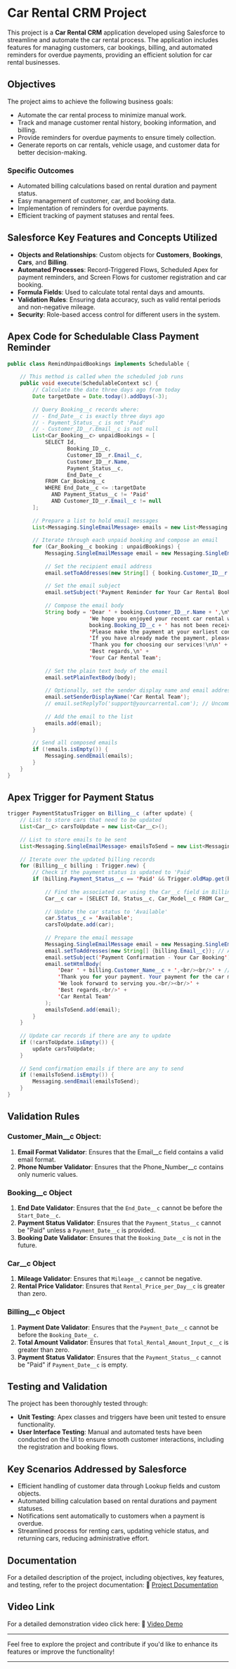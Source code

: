 # **Car Rental CRM Project**

This project is a **Car Rental CRM** application developed using Salesforce to streamline and automate the car rental process. The application includes features for managing customers, car bookings, billing, and automated reminders for overdue payments, providing an efficient solution for car rental businesses.

## **Objectives**

The project aims to achieve the following business goals:
- Automate the car rental process to minimize manual work.
- Track and manage customer rental history, booking information, and billing.
- Provide reminders for overdue payments to ensure timely collection.
- Generate reports on car rentals, vehicle usage, and customer data for better decision-making.

### **Specific Outcomes**
- Automated billing calculations based on rental duration and payment status.
- Easy management of customer, car, and booking data.
- Implementation of reminders for overdue payments.
- Efficient tracking of payment statuses and rental fees.

## **Salesforce Key Features and Concepts Utilized**

- **Objects and Relationships**: Custom objects for **Customers**, **Bookings**, **Cars**, and **Billing**.
- **Automated Processes**: Record-Triggered Flows, Scheduled Apex for payment reminders, and Screen Flows for customer registration and car booking.
- **Formula Fields**: Used to calculate total rental days and amounts.
- **Validation Rules**: Ensuring data accuracy, such as valid rental periods and non-negative mileage.
- **Security**: Role-based access control for different users in the system.

## **Apex Code for Schedulable Class Payment Reminder**
```java
public class RemindUnpaidBookings implements Schedulable {
    
    // This method is called when the scheduled job runs
    public void execute(SchedulableContext sc) {
        // Calculate the date three days ago from today
        Date targetDate = Date.today().addDays(-3);
        
        // Query Booking__c records where:
        // - End_Date__c is exactly three days ago
        // - Payment_Status__c is not 'Paid'
        // - Customer_ID__r.Email__c is not null
        List<Car_Booking__c> unpaidBookings = [
            SELECT Id, 
                   Booking_ID__c, 
                   Customer_ID__r.Email__c, 
                   Customer_ID__r.Name, 
                   Payment_Status__c, 
                   End_Date__c
            FROM Car_Booking__c
            WHERE End_Date__c <= :targetDate
              AND Payment_Status__c != 'Paid'
              AND Customer_ID__r.Email__c != null
        ];
        
        // Prepare a list to hold email messages
        List<Messaging.SingleEmailMessage> emails = new List<Messaging.SingleEmailMessage>();
        
        // Iterate through each unpaid booking and compose an email
        for (Car_Booking__c booking : unpaidBookings) {
            Messaging.SingleEmailMessage email = new Messaging.SingleEmailMessage();
            
            // Set the recipient email address
            email.setToAddresses(new String[] { booking.Customer_ID__r.Email__c });
            
            // Set the email subject
            email.setSubject('Payment Reminder for Your Car Rental Booking #' + booking.Booking_ID__c);
            
            // Compose the email body
            String body = 'Dear ' + booking.Customer_ID__r.Name + ',\n\n' +
                          'We hope you enjoyed your recent car rental with us. Our records indicate that the payment for your booking #' + 
                          booking.Booking_ID__c + ' has not been received yet.\n\n' +
                          'Please make the payment at your earliest convenience to avoid any late fees or penalties.\n\n' +
                          'If you have already made the payment, please disregard this email or contact our support team for assistance.\n\n' +
                          'Thank you for choosing our services!\n\n' +
                          'Best regards,\n' +
                          'Your Car Rental Team';
            
            // Set the plain text body of the email
            email.setPlainTextBody(body);
            
            // Optionally, set the sender display name and email address
            email.setSenderDisplayName('Car Rental Team');
            // email.setReplyTo('support@yourcarrental.com'); // Uncomment and set if needed
            
            // Add the email to the list
            emails.add(email);
        }
        
        // Send all composed emails
        if (!emails.isEmpty()) {
            Messaging.sendEmail(emails);
        }
    }
}
```

## **Apex Trigger for Payment Status**
```java
trigger PaymentStatusTrigger on Billing__c (after update) {
    // List to store cars that need to be updated
    List<Car__c> carsToUpdate = new List<Car__c>();
    
    // List to store emails to be sent
    List<Messaging.SingleEmailMessage> emailsToSend = new List<Messaging.SingleEmailMessage>();
    
    // Iterate over the updated billing records
    for (Billing__c billing : Trigger.new) {
        // Check if the payment status is updated to 'Paid'
        if (billing.Payment_Status__c == 'Paid' && Trigger.oldMap.get(billing.Id).Payment_Status__c != 'Paid') {
            
            // Find the associated car using the Car__c field in Billing__c
            Car__c car = [SELECT Id, Status__c, Car_Model__c FROM Car__c WHERE Id = :billing.Car__c LIMIT 1];
            
            // Update the car status to 'Available'
            car.Status__c = 'Available';
            carsToUpdate.add(car);
            
            // Prepare the email message
            Messaging.SingleEmailMessage email = new Messaging.SingleEmailMessage();
            email.setToAddresses(new String[] {billing.Email__c}); // Assuming Customer_Email__c stores the user's email address
            email.setSubject('Payment Confirmation - Your Car Booking');
            email.setHtmlBody(
                'Dear ' + billing.Customer_Name__c + ',<br/><br/>' + // Assuming Customer_Name__c holds the customer's name
                'Thank you for your payment. Your payment for the car model ' + car.Car_Model__c + ' is now done.<br/>' +
                'We look forward to serving you.<br/><br/>' +
                'Best regards,<br/>' +
                'Car Rental Team'
            );
            emailsToSend.add(email);
        }
    }
    
    // Update car records if there are any to update
    if (!carsToUpdate.isEmpty()) {
        update carsToUpdate;
    }
    
    // Send confirmation emails if there are any to send
    if (!emailsToSend.isEmpty()) {
        Messaging.sendEmail(emailsToSend);
    }
}
```

## **Validation Rules**

### **Customer_Main__c Object:**
1. **Email Format Validator**: Ensures that the Email__c field contains a valid email format.
2. **Phone Number Validator**: Ensures that the Phone_Number__c contains only numeric values.


### **Booking__c Object**
1. **End Date Validator**: Ensures that the `End_Date__c` cannot be before the `Start_Date__c`.
2. **Payment Status Validator**: Ensures that the `Payment_Status__c` cannot be "Paid" unless a `Payment_Date__c` is provided.
3. **Booking Date Validator**: Ensures that the `Booking_Date__c` is not in the future.

### **Car__c Object**
1. **Mileage Validator**: Ensures that `Mileage__c` cannot be negative.
2. **Rental Price Validator**: Ensures that `Rental_Price_per_Day__c` is greater than zero.

### **Billing__c Object**
1. **Payment Date Validator**: Ensures that the `Payment_Date__c` cannot be before the `Booking_Date__c`.
2. **Total Amount Validator**: Ensures that `Total_Rental_Amount_Input_c__c` is greater than zero.
3. **Payment Status Validator**: Ensures that the `Payment_Status__c` cannot be "Paid" if `Payment_Date__c` is empty.

## **Testing and Validation**

The project has been thoroughly tested through:
- **Unit Testing**: Apex classes and triggers have been unit tested to ensure functionality.
- **User Interface Testing**: Manual and automated tests have been conducted on the UI to ensure smooth customer interactions, including the registration and booking flows.

## **Key Scenarios Addressed by Salesforce**

- Efficient handling of customer data through Lookup fields and custom objects.
- Automated billing calculation based on rental durations and payment statuses.
- Notifications sent automatically to customers when a payment is overdue.
- Streamlined process for renting cars, updating vehicle status, and returning cars, reducing administrative effort.

## **Documentation**

For a detailed description of the project, including objectives, key features, and testing, refer to the project documentation:
📝 [Project Documentation](https://docs.google.com/document/d/1F0exULvFkEXaO_ToIt6DtzpvKvlao0Ilu27NgbbxRzk/edit?usp=sharing)

## **Video Link**
For a detailed demonstration video click here: 🎥 [Video Demo](#)

---

Feel free to explore the project and contribute if you'd like to enhance its features or improve the functionality!

---
